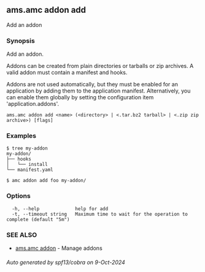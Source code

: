 ## ams.amc addon add

Add an addon

### Synopsis

Add an addon.

Addons can be created from plain directories or tarballs or zip archives.
A valid addon must contain a manifest and hooks.

Addons are not used automatically, but they must be enabled for an application
by adding them to the application manifest.
Alternatively, you can enable them globally by setting the configuration item
'application.addons'.

```
ams.amc addon add <name> (<directory> | <.tar.bz2 tarball> | <.zip zip archive>) [flags]
```

### Examples

```
$ tree my-addon
my-addon/
├── hooks
│   └── install
└── manifest.yaml

$ amc addon add foo my-addon/

```

### Options

```
  -h, --help             help for add
  -t, --timeout string   Maximum time to wait for the operation to complete (default "5m")
```

### SEE ALSO

* [ams.amc addon](ams.amc_addon.md)	 - Manage addons

###### Auto generated by spf13/cobra on 9-Oct-2024
